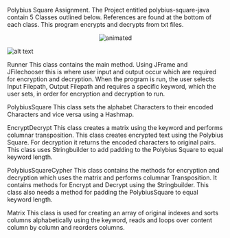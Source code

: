 
Polybius Square Assignment.
The Project entitled polybius-square-java contain 5 Classes outlined below.
References are found at the bottom of each class. This program encrypts and decrypts from txt files.
<p align="center">
  <img src="![alt text](https://github.com/sandrarawat/file-encryption-tool/blob/master/fileencryptiontoolgif.gif "File Encryption Tool Gif")" alt="animated" />
</p>

![alt text](https://github.com/sandrarawat/file-encryption-tool/blob/master/fileencryptiontoolgif.gif "File Encryption Tool Gif")

Runner 
	This class contains the main method. Using JFrame and JFilechooser this is where user input and output occur which are required for encryption and decryption.  When the program is run, the user selects Input Filepath, Output Filepath and requires a specific keyword, which the user sets, in order for encryption and decryption to run.


PolybiusSquare
	This class sets the alphabet Characters to their encoded Characters and vice versa using a Hashmap.

EncryptDecrypt
	This class creates a matrix using the  keyword and performs columnar transposition. This class creates encrypted text using the Polybius Square. For decryption it returns the encoded characters to original pairs. This class uses Stringbuilder to add padding to the Polybius Square to equal keyword length.


PolybiusSquareCypher
	This class contains the methods for encryption and decryption which uses the matrix and performs columnar Transposition. It contains methods for Encrypt and Decrypt using the Stringbuilder. This class also needs a method for padding the PolybiusSquare to equal keyword length. 


Matrix 
	This class is used for creating an array of original indexes and sorts columns alphabetically using the keyword, reads and loops over content column by column and reorders columns.
  
